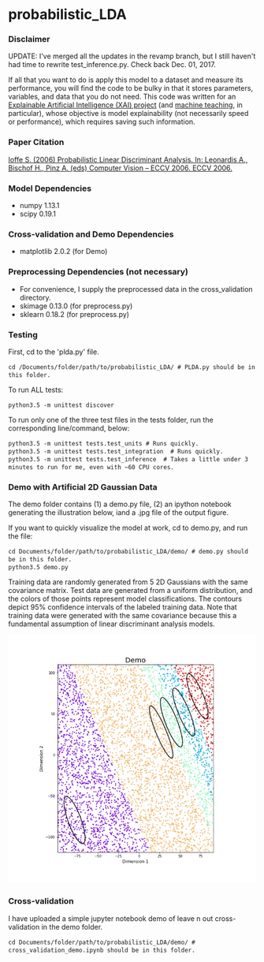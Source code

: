 # probabilistic_LDA 


### Disclaimer
UPDATE: I've merged all the updates in the revamp branch, but I still haven't had time to rewrite test_inference.py. Check back Dec. 01, 2017.

If all that you want to do is apply this model to a dataset and measure its
 performance, you will find the code to be bulky in that it stores parameters,
 variables, and data that you do not need. This code was written for
 an [Explainable Artificial Intelligence (XAI) project](http://shaftolab.com/people.html)
 (and [machine teaching](http://shaftolab.com/publications.html), in particular), whose
 objective is model explainability (not necessarily speed or performance),
 which requires saving such information.

### Paper Citation
[Ioffe S. (2006) Probabilistic Linear Discriminant Analysis. In: Leonardis A., Bischof H., Pinz A. (eds) Computer Vision – ECCV 2006. ECCV 2006.](https://link.springer.com/chapter/10.1007/11744085_41)

### Model Dependencies
* numpy 1.13.1
* scipy 0.19.1

### Cross-validation and Demo Dependencies
* matplotlib 2.0.2  (for Demo) 

### Preprocessing Dependencies (not necessary)
* For convenience, I supply the preprocessed data in the cross_validation directory.
* skimage 0.13.0  (for preprocess.py)
* sklearn 0.18.2  (for preprocess.py)

### Testing
First, cd to the 'plda.py' file.
```
cd /Documents/folder/path/to/probabilistic_LDA/ # PLDA.py should be in this folder.
```

To run ALL tests:
```
python3.5 -m unittest discover
```

To run only one of the three test files in the tests folder, run the corresponding line/command, below:
```
python3.5 -m unittest tests.test_units # Runs quickly.
python3.5 -m unittest tests.test_integration  # Runs quickly.
python3.5 -m unittest tests.test_inference  # Takes a little under 3 minutes to run for me, even with ~60 CPU cores.
```

### Demo with Artificial 2D Gaussian Data
The demo folder contains (1) a demo.py file, (2) an ipython notebook generating the illustration below, iand a .jpg file of the output figure.

If you want to quickly visualize the model at work, cd to demo.py, and run the file:
```
cd Documents/folder/path/to/probabilistic_LDA/demo/ # demo.py should be in this folder.
python3.5 demo.py
```
Training data are randomly generated from 5 2D Gaussians with the same covariance matrix. Test data are generated from a uniform distribution, and the colors of those points represent model classifications. The contours depict 95% confidence intervals of the labeled training data. Note that training data were generated with the same covariance because this a fundamental assumption of linear discriminant analysis models.

![Figure 1-1](/demo/classification_demo.jpg?raw=True)


### Cross-validation
I have uploaded a simple jupyter notebook demo of leave n out cross-validation in the demo folder.
```
cd Documents/folder/path/to/probabilistic_LDA/demo/ # cross_validation_demo.ipynb should be in this folder.
```
